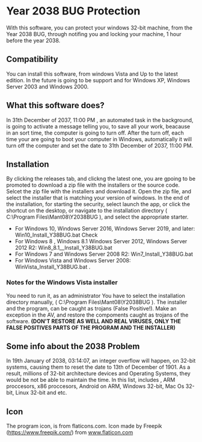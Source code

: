 # Year 2038 BUG Protection
With this software, you can protect your windows 32-bit machine, from the Year 2038 BUG, through notifing you and locking your machine, 1 hour before the year 2038.

## Compatibility 
You can install this software, from windows Vista and Up to the latest edition. In the future is going to be support and for Windows XP, Windows Server 2003 and Windows 2000.

## What this software does?
In 31th December of 2037, 11:00 PM , an automated task in the background, is going to activate a message telling you, to save all your work, beacause in an sort time, the computer is going to turn off. After the turn off, each time your are going to boot your computer in Windows, automatically it will turn off the computer and set the date to 31th December of 2037, 11:00 PM. 

## Installation

By clicking the releases tab, and clickng the latest one, you are gpoing to be promoted to download a zip file with the installers or the source code. Selcet the zip file with the installers and download it. Open the zip file, and select the installer that is matching your version of windows. In the end of the installation, for starting the security, select launch the app, or click the shortcut on the desktop, or navigate to the installation directory ( C:\Program Files\Mant08\Y2038BUG ), and select the appropriate starter.

- For Windows 10, Windows Server 2016, Windows Server 2019, and later: Win10_Install_Y38BUG.bat     Check
- For Windows 8 , Windows 8.1 Windows Server 2012, Windows Server 2012 R2: Win8_8.1__Install_Y38BUG.bat
- For Windows 7 and Windows Server 2008 R2: Win7_Install_Y38BUG.bat
- For Windows Vista and  Windows Server 2008: WinVista_Install_Y38BUG.bat . 
 
 ### **Notes for the Windows Vista installer**
  You need to run it, as an administrator
  You have to select the installation directory manually, ( C:\Program Files\Mant08\Y2038BUG ).
  The installer and the program, can be caught as trojans (False Positive!). Make an exception in the AV, and restore the compoments caught as trojans of the software. **(DON'T RESTORE AS WELL AND REAL VIRUSES, ONLY THE FALSE POSITIVES PARTS OF THE PROGRAM AND THE INSTALLER)**

## Some info about the 2038 Problem
In 19th January of 2038, 03:14:07, an integer overflow will happen, on 32-bit systems, causing them to reset the date to 13th of December of 1901. As a result, millions of 32-bit architecture devices and Operating Systems, they would be not be able to maintain the time. In this list, includes , ARM proccesors, x86 proccesors, Android on ARM, Windows 32-bit, Mac Os 32-bit, Linux 32-bit and etc. 

## Icon
The program icon, is from flaticons.com. Icon made by Freepik (https://www.freepik.com/) from www.flaticon.com 
